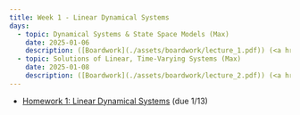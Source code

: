 ```yaml
---
title: Week 1 - Linear Dynamical Systems
days:
  - topic: Dynamical Systems & State Space Models (Max)
    date: 2025-01-06
    description: ([Boardwork](./assets/boardwork/lecture_1.pdf)) (<a href="https://www.youtube.com/playlist?list=PLU2v_5UVjn7d6-pFEjqvXhI0fE83DfncU">Video</a>) <br /> Reading - LN 1, LN 2.1, CD 2.1, CD 5
  - topic: Solutions of Linear, Time-Varying Systems (Max)
    date: 2025-01-08
    description: ([Boardwork](./assets/boardwork/lecture_2.pdf)) (<a href="https://www.youtube.com/playlist?list=PLU2v_5UVjn7d6-pFEjqvXhI0fE83DfncU">Video</a>) <br /> Reading - LN 2.2, CD 2.1
---
```

- [Homework 1: Linear Dynamical Systems](./assets/hw/CDS_131_Homework_1.pdf) (due 1/13)

<a id="Week2"></a>
